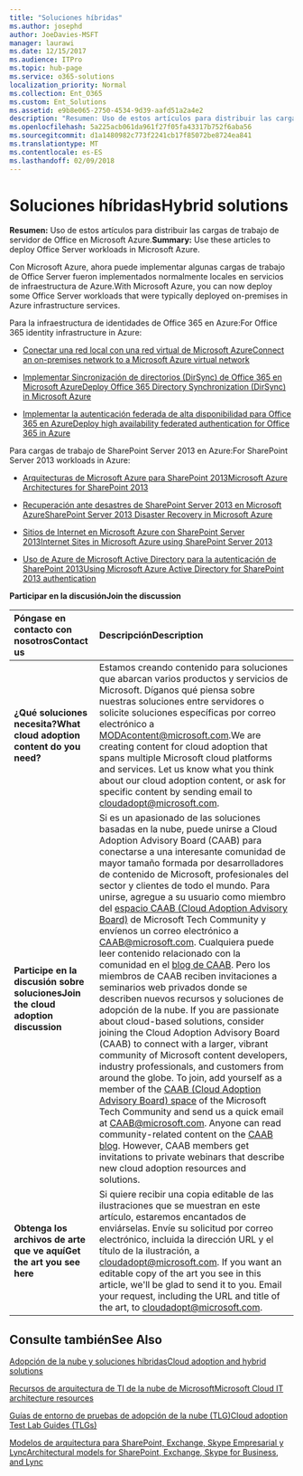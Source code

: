 ```yaml
---
title: "Soluciones híbridas"
ms.author: josephd
author: JoeDavies-MSFT
manager: laurawi
ms.date: 12/15/2017
ms.audience: ITPro
ms.topic: hub-page
ms.service: o365-solutions
localization_priority: Normal
ms.collection: Ent_O365
ms.custom: Ent_Solutions
ms.assetid: e9b8e065-2750-4534-9d39-aafd51a2a4e2
description: "Resumen: Uso de estos artículos para distribuir las cargas de trabajo de servidor de Office en Microsoft Azure."
ms.openlocfilehash: 5a225acb061da961f27f05fa43317b752f6aba56
ms.sourcegitcommit: d1a1480982c773f2241cb17f85072be8724ea841
ms.translationtype: MT
ms.contentlocale: es-ES
ms.lasthandoff: 02/09/2018
---
```

# <a name="hybrid-solutions"></a><span data-ttu-id="4ebc8-103">Soluciones híbridas</span><span class="sxs-lookup"><span data-stu-id="4ebc8-103">Hybrid solutions</span></span>

 <span data-ttu-id="4ebc8-104">**Resumen:** Uso de estos artículos para distribuir las cargas de trabajo de servidor de Office en Microsoft Azure.</span><span class="sxs-lookup"><span data-stu-id="4ebc8-104">**Summary:** Use these articles to deploy Office Server workloads in Microsoft Azure.</span></span>
  
<span data-ttu-id="4ebc8-105">Con Microsoft Azure, ahora puede implementar algunas cargas de trabajo de Office Server fueron implementados normalmente locales en servicios de infraestructura de Azure.</span><span class="sxs-lookup"><span data-stu-id="4ebc8-105">With Microsoft Azure, you can now deploy some Office Server workloads that were typically deployed on-premises in Azure infrastructure services.</span></span>
  
<span data-ttu-id="4ebc8-106">Para la infraestructura de identidades de Office 365 en Azure:</span><span class="sxs-lookup"><span data-stu-id="4ebc8-106">For Office 365 identity infrastructure in Azure:</span></span>
  
- [<span data-ttu-id="4ebc8-107">Conectar una red local con una red virtual de Microsoft Azure</span><span class="sxs-lookup"><span data-stu-id="4ebc8-107">Connect an on-premises network to a Microsoft Azure virtual network</span></span>](connect-an-on-premises-network-to-a-microsoft-azure-virtual-network.md)
    
- [<span data-ttu-id="4ebc8-108">Implementar Sincronización de directorios (DirSync) de Office 365 en Microsoft Azure</span><span class="sxs-lookup"><span data-stu-id="4ebc8-108">Deploy Office 365 Directory Synchronization (DirSync) in Microsoft Azure</span></span>](deploy-office-365-directory-synchronization-dirsync-in-microsoft-azure.md)
    
- [<span data-ttu-id="4ebc8-109">Implementar la autenticación federada de alta disponibilidad para Office 365 en Azure</span><span class="sxs-lookup"><span data-stu-id="4ebc8-109">Deploy high availability federated authentication for Office 365 in Azure</span></span>](deploy-high-availability-federated-authentication-for-office-365-in-azure.md)
    
<span data-ttu-id="4ebc8-110">Para cargas de trabajo de SharePoint Server 2013 en Azure:</span><span class="sxs-lookup"><span data-stu-id="4ebc8-110">For SharePoint Server 2013 workloads in Azure:</span></span>
  
- [<span data-ttu-id="4ebc8-111">Arquitecturas de Microsoft Azure para SharePoint 2013</span><span class="sxs-lookup"><span data-stu-id="4ebc8-111">Microsoft Azure Architectures for SharePoint 2013</span></span>](microsoft-azure-architectures-for-sharepoint-2013.md)
    
- [<span data-ttu-id="4ebc8-112">Recuperación ante desastres de SharePoint Server 2013 en Microsoft Azure</span><span class="sxs-lookup"><span data-stu-id="4ebc8-112">SharePoint Server 2013 Disaster Recovery in Microsoft Azure</span></span>](sharepoint-server-2013-disaster-recovery-in-microsoft-azure.md)
    
- [<span data-ttu-id="4ebc8-113">Sitios de Internet en Microsoft Azure con SharePoint Server 2013</span><span class="sxs-lookup"><span data-stu-id="4ebc8-113">Internet Sites in Microsoft Azure using SharePoint Server 2013</span></span>](internet-sites-in-microsoft-azure-using-sharepoint-server-2013.md)
    
- [<span data-ttu-id="4ebc8-114">Uso de Azure de Microsoft Active Directory para la autenticación de SharePoint 2013</span><span class="sxs-lookup"><span data-stu-id="4ebc8-114">Using Microsoft Azure Active Directory for SharePoint 2013 authentication</span></span>](using-microsoft-azure-active-directory-for-sharepoint-2013-authentication.md)
    
<span data-ttu-id="4ebc8-115">**Participar en la discusión**</span><span class="sxs-lookup"><span data-stu-id="4ebc8-115">**Join the discussion**</span></span>

|<span data-ttu-id="4ebc8-116">**Póngase en contacto con nosotros**</span><span class="sxs-lookup"><span data-stu-id="4ebc8-116">**Contact us**</span></span>|<span data-ttu-id="4ebc8-117">**Descripción**</span><span class="sxs-lookup"><span data-stu-id="4ebc8-117">**Description**</span></span>|
|:-----|:-----|
|<span data-ttu-id="4ebc8-118">**¿Qué soluciones necesita?**</span><span class="sxs-lookup"><span data-stu-id="4ebc8-118">**What cloud adoption content do you need?**</span></span> <br/> |<span data-ttu-id="4ebc8-p101">Estamos creando contenido para soluciones que abarcan varios productos y servicios de Microsoft. Díganos qué piensa sobre nuestras soluciones entre servidores o solicite soluciones específicas por correo electrónico a [MODAcontent@microsoft.com](mailto:cloudadopt@microsoft.com?Subject=[Cloud%20Adoption%20Content%20Feedback]:%20).</span><span class="sxs-lookup"><span data-stu-id="4ebc8-p101">We are creating content for cloud adoption that spans multiple Microsoft cloud platforms and services. Let us know what you think about our cloud adoption content, or ask for specific content by sending email to [cloudadopt@microsoft.com](mailto:cloudadopt@microsoft.com?Subject=[Cloud%20Adoption%20Content%20Feedback]:%20).  </span></span><br/> |
|<span data-ttu-id="4ebc8-121">**Participe en la discusión sobre soluciones**</span><span class="sxs-lookup"><span data-stu-id="4ebc8-121">**Join the cloud adoption discussion**</span></span> <br/> |<span data-ttu-id="4ebc8-p102">Si es un apasionado de las soluciones basadas en la nube, puede unirse a Cloud Adoption Advisory Board (CAAB) para conectarse a una interesante comunidad de mayor tamaño formada por desarrolladores de contenido de Microsoft, profesionales del sector y clientes de todo el mundo. Para unirse, agregue a su usuario como miembro del [espacio CAAB (Cloud Adoption Advisory Board)](https://aka.ms/caab) de Microsoft Tech Community y envíenos un correo electrónico a [CAAB@microsoft.com](mailto:caab@microsoft.com?Subject=I%20just%20joined%20the%20Cloud%20Adoption%20Advisory%20Board!). Cualquiera puede leer contenido relacionado con la comunidad en el [blog de CAAB](https://blogs.technet.com/b/solutions_advisory_board/). Pero los miembros de CAAB reciben invitaciones a seminarios web privados donde se describen nuevos recursos y soluciones de adopción de la nube.  </span><span class="sxs-lookup"><span data-stu-id="4ebc8-p102">If you are passionate about cloud-based solutions, consider joining the Cloud Adoption Advisory Board (CAAB) to connect with a larger, vibrant community of Microsoft content developers, industry professionals, and customers from around the globe. To join, add yourself as a member of the [CAAB (Cloud Adoption Advisory Board) space](https://aka.ms/caab) of the Microsoft Tech Community and send us a quick email at [CAAB@microsoft.com](mailto:caab@microsoft.com?Subject=I%20just%20joined%20the%20Cloud%20Adoption%20Advisory%20Board!). Anyone can read community-related content on the [CAAB blog](https://blogs.technet.com/b/solutions_advisory_board/). However, CAAB members get invitations to private webinars that describe new cloud adoption resources and solutions.  </span></span><br/> |
|<span data-ttu-id="4ebc8-125">**Obtenga los archivos de arte que ve aquí**</span><span class="sxs-lookup"><span data-stu-id="4ebc8-125">**Get the art you see here**</span></span> <br/> |<span data-ttu-id="4ebc8-p103">Si quiere recibir una copia editable de las ilustraciones que se muestran en este artículo, estaremos encantados de enviárselas. Envíe su solicitud por correo electrónico, incluida la dirección URL y el título de la ilustración, a [cloudadopt@microsoft.com](mailto:cloudadopt@microsoft.com?subject=[Art%20Request]:%20).  </span><span class="sxs-lookup"><span data-stu-id="4ebc8-p103">If you want an editable copy of the art you see in this article, we'll be glad to send it to you. Email your request, including the URL and title of the art, to [cloudadopt@microsoft.com](mailto:cloudadopt@microsoft.com?subject=[Art%20Request]:%20).  </span></span><br/> |
   
## <a name="see-also"></a><span data-ttu-id="4ebc8-128">Consulte también</span><span class="sxs-lookup"><span data-stu-id="4ebc8-128">See Also</span></span>

[<span data-ttu-id="4ebc8-129">Adopción de la nube y soluciones híbridas</span><span class="sxs-lookup"><span data-stu-id="4ebc8-129">Cloud adoption and hybrid solutions</span></span>](cloud-adoption-and-hybrid-solutions.md)
  
[<span data-ttu-id="4ebc8-130">Recursos de arquitectura de TI de la nube de Microsoft</span><span class="sxs-lookup"><span data-stu-id="4ebc8-130">Microsoft Cloud IT architecture resources</span></span>](microsoft-cloud-it-architecture-resources.md)
  
[<span data-ttu-id="4ebc8-131">Guías de entorno de pruebas de adopción de la nube (TLG)</span><span class="sxs-lookup"><span data-stu-id="4ebc8-131">Cloud adoption Test Lab Guides (TLGs)</span></span>](cloud-adoption-test-lab-guides-tlgs.md)
  
[<span data-ttu-id="4ebc8-132">Modelos de arquitectura para SharePoint, Exchange, Skype Empresarial y Lync</span><span class="sxs-lookup"><span data-stu-id="4ebc8-132">Architectural models for SharePoint, Exchange, Skype for Business, and Lync</span></span>](architectural-models-for-sharepoint-exchange-skype-for-business-and-lync.md)


